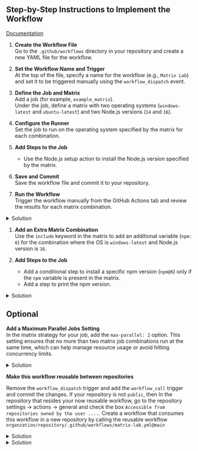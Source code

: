 
## Step-by-Step Instructions to Implement the Workflow
[Documentation](https://docs.github.com/en/actions/writing-workflows/choosing-what-your-workflow-does/running-variations-of-jobs-in-a-workflow)
1. **Create the Workflow File**  
   Go to the `.github/workflows` directory in your repository and create a new YAML file for the workflow.

2. **Set the Workflow Name and Trigger**  
   At the top of the file, specify a name for the workflow (e.g., `Matrix Lab`) and set it to be triggered manually using the `workflow_dispatch` event.

3. **Define the Job and Matrix**  
   Add a job (for example, `example_matrix`).  
   Under the job, define a matrix with two operating systems (`windows-latest` and `ubuntu-latest`) and two Node.js versions (`14` and `16`).

4. **Configure the Runner**  
   Set the job to run on the operating system specified by the matrix for each combination.

5. **Add Steps to the Job**  
   - Use the Node.js setup action to install the Node.js version specified by the matrix.

6. **Save and Commit**  
   Save the workflow file and commit it to your repository.

7. **Run the Workflow**  
   Trigger the workflow manually from the GitHub Actions tab and review the results for each matrix combination.

<details>
  <summary>Solution</summary>

```YAML
name: Matrix Lab
on:
  workflow_dispatch:
jobs:
  example_matrix:
    strategy:
      matrix:
        os: [windows-latest, ubuntu-latest]
        node: [14, 16]
    runs-on: ${{ matrix.os }}
    steps:
      - uses: actions/setup-node@v4
        with:
          node-version: ${{ matrix.node }}
```

</details>


1. **Add an Extra Matrix Combination**  
   Use the `include` keyword in the matrix to add an additional variable (`npm: 6`) for the combination where the OS is `windows-latest` and Node.js version is `16`.

2. **Add Steps to the Job**  
   - Add a conditional step to install a specific npm version (`npm@6`) only if the `npm` variable is present in the matrix.
   - Add a step to print the npm version.

<details>
  <summary>Solution</summary>

```YAML
name: Matrix Lab
on:
  workflow_dispatch:
jobs:
  example_matrix:
    strategy:
      matrix:
        os: [windows-latest, ubuntu-latest]
        node: [14, 16]
        include:
          - os: windows-latest
            node: 16
            npm: 6
    runs-on: ${{ matrix.os }}
    steps:
      - uses: actions/setup-node@v4
        with:
          node-version: ${{ matrix.node }}
      - if: ${{ matrix.npm }}
        run: npm install -g npm@${{ matrix.npm }}
      - run: npm --version
```

</details>

## Optional 
**Add a Maximum Parallel Jobs Setting**  
In the matrix strategy for your job, add the `max-parallel: 2` option. This setting ensures that no more than two matrix job combinations run at the same time, which can help manage resource usage or avoid hitting concurrency limits.

<details>
  <summary>Solution</summary>

```YAML
name: Matrix Lab
on:
  workflow_dispatch:
jobs:
  example_matrix:
    strategy:
      max-parallel: 2
      matrix:
        os: [windows-latest, ubuntu-latest]
        node: [14, 16]
        include:
          - os: windows-latest
            node: 16
            npm: 6
    runs-on: ${{ matrix.os }}
    steps:
      - uses: actions/setup-node@v4
        with:
          node-version: ${{ matrix.node }}
      - if: ${{ matrix.npm }}
        run: npm install -g npm@${{ matrix.npm }}
      - run: npm --version
```

</details>

**Make this workflow reusable between repositories**

Remove the `workflow_dispatch` trigger and add the `workflow_call` trigger and commit the changes. If your repository is not `public`, then In the repository that resides your now reusable workflow, go to the repository settings -> actions -> general and check the box `Accessible from repositories owned by the user ....`. Create a workflow that consumes this workflow in a new repository by calling the reusable workflow `organzation/repository/.github/workflows/matrix-lab.yml@main`

<details>
  <summary>Solution</summary>

```YAML
name: Matrix Lab
on:
  workflow_call:
jobs:
  example_matrix:
    strategy:
      max-parallel: 2
      matrix:
        os: [windows-latest, ubuntu-latest]
        node: [14, 16]
        include:
          - os: windows-latest
            node: 16
            npm: 6
    runs-on: ${{ matrix.os }}
    steps:
      - uses: actions/setup-node@v4
        with:
          node-version: ${{ matrix.node }}
      - if: ${{ matrix.npm }}
        run: npm install -g npm@${{ matrix.npm }}
      - run: npm --version
```

</details>

<details>
  <summary>Solution</summary>

```YAML
name: Consume workflow
on:
  workflow_dispatch:
jobs:
  consume_workflow:
    - uses: organzation/repository/.github/workflows/matrix-lab.yml@main
```

</details>
